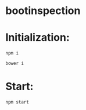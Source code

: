 # bootinspection
# Initialization: 

<code>npm i</code>

<code>bower i</code>

# Start:

<code>npm start</code>
